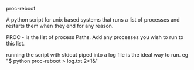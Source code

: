 proc-reboot

A python script for unix based systems that runs a list of processes and
restarts them when they end for any reason.

PROC - is the list of process Paths. Add any processes you wish to run
       to this list.

running the script with stdout piped into a log file is the ideal way
to run. eg "$ python proc-reboot > log.txt 2>1&"
